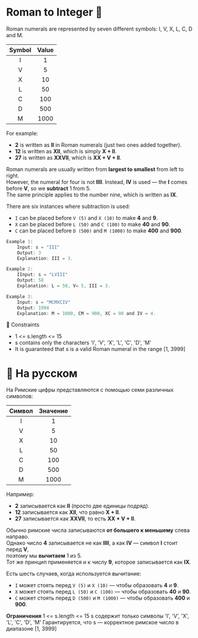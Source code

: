 # Roman to Integer 🧩

Roman numerals are represented by seven different symbols: I, V, X, L, C, D and M.

| Symbol | Value |
|:------:|:------:|
| I | 1 |
| V | 5 |
| X | 10 |
| L | 50 |
| C | 100 |
| D | 500 |
| M | 1000 |

For example:
- **2** is written as **II** in Roman numerals (just two ones added together).
- **12** is written as **XII**, which is simply **X + II**.
- **27** is written as **XXVII**, which is **XX + V + II**.

Roman numerals are usually written from **largest to smallest** from left to right.  
However, the numeral for four is not **IIII**. Instead, **IV** is used — the **I** comes before **V**, so we **subtract** 1 from 5.  
The same principle applies to the number nine, which is written as **IX**.

There are six instances where subtraction is used:

- `I` can be placed before `V (5)` and `X (10)` to make **4** and **9**.
- `X` can be placed before `L (50)` and `C (100)` to make **40** and **90**.
- `C` can be placed before `D (500)` and `M (1000)` to make **400** and **900**.



```java
Example 1:
    Input: s = "III"
    Output: 3
    Explanation: III = 3.
```

```java
Example 2:
    IInput: s = "LVIII"
    Output: 58
    Explanation: L = 50, V= 5, III = 3.
```

```java
Example 3:
    Input: s = "MCMXCIV"
    Output: 1994
    Explanation: M = 1000, CM = 900, XC = 90 and IV = 4.
```

🧩 Constraints
- 1 <= s.length <= 15
- s contains only the characters 'I', 'V', 'X', 'L', 'C', 'D', 'M'
- It is guaranteed that s is a valid Roman numeral in the range [1, 3999]


# 🧩 На русском

На Римские цифры представляются с помощью семи различных символов:

| Символ | Значение |
|:------:|:---------:|
| I | 1 |
| V | 5 |
| X | 10 |
| L | 50 |
| C | 100 |
| D | 500 |
| M | 1000 |


Например:
- **2** записывается как **II** (просто две единицы подряд).
- **12** записывается как **XII**, что равно **X + II**.
- **27** записывается как **XXVII**, то есть **XX + V + II**.

Обычно римские числа записываются **от большего к меньшему** слева направо.  
Однако число **4** записывается не как **IIII**, а как **IV** — символ **I** стоит перед **V**,  
поэтому мы **вычитаем** 1 из 5.  
Тот же принцип применяется и к числу **9**, которое записывается как **IX**.

Есть шесть случаев, когда используется вычитание:

- `I` может стоять перед `V (5)` и `X (10)` — чтобы образовать **4** и **9**.
- `X` может стоять перед `L (50)` и `C (100)` — чтобы образовать **40** и **90**.
- `C` может стоять перед `D (500)` и `M (1000)` — чтобы образовать **400** и **900**.  

**Ограничения**
1 <= s.length <= 15
s содержит только символы 'I', 'V', 'X', 'L', 'C', 'D', 'M'
Гарантируется, что s — корректное римское число в диапазоне [1, 3999]